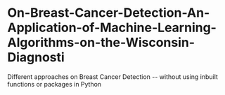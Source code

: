 # On-Breast-Cancer-Detection-An-Application-of-Machine-Learning-Algorithms-on-the-Wisconsin-Diagnosti
Different approaches on Breast Cancer Detection -- without using inbuilt functions or packages in Python 
